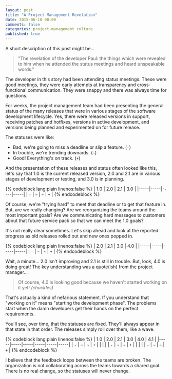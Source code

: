 ```yaml
---
layout: post
title: "A Project Management Revelation"
date: 2015-06-10 00:00
comments: false
categories: project-management culture
published: true
---
```


A short description of this post might be...

> "The revelation of the developer Paul: the things which were revealed to him when he attended the status meetings and heard unspeakable words."

The developer in this story had been attending status meetings. These were good meetings, they were early attempts at transparency and cross-functional communication. They were snappy and there was always time for questions.

For weeks, the project management team had been presenting the general status of the many releases that were in various stages of the software development lifecycle. Yes, there were released versions in support, receiving patches and hotfixes, versions in active development, and versions being planned and experimented on for future release.

The statuses were like: 

 * Bad, we're going to miss a deadline or slip a feature. (`-`)
 * In trouble, we're trending downards. (`~`)
 * Good! Everything's on track. (`+`)

And the presentation of these releases and status often looked like this, let's say that 1.0 is the current released version, 2.0 and 2.1 are in various stages of development or testing, and 3.0 is in planning.

{% codeblock lang:plain linenos:false %}
| 1.0 | 2.0 | 2.1 | 3.0 |
|-----|-----|-----|-----|
| `-` | `~` | `~` | `+` |
{% endcodeblock %}

Of course, we're "trying hard" to meet that deadline or to get that feature in. But, are we really changing? Are we reorganizing the teams around the most important goals? Are we communicating hard messages to customers about that future service pack so that we can meet the 1.0 goals?

It's not really clear sometimes. Let's skip ahead and look at the reported progress as old releases rolled out and new ones popped in.

{% codeblock lang:plain linenos:false %}
| 2.0 | 2.1 | 3.0 | 4.0 |
|-----|-----|-----|-----|
| `-` | `~` | `~` | `+` |
{% endcodeblock %}

Wait, a minute... 2.0 isn't improving and 2.1 is still in trouble. But, look, 4.0 is doing great! The key understanding was a quote(ish) from the project manager...

> Of course, 4.0 is looking good because we haven't started working on it yet! *(chuckles)*

That's actually a kind of nefarious statement. If you understand that "working on it" means "starting the development phase". The problems start when the damn developers get their hands on the perfect requirements.

You'll see, over time, that the statuses are fixed. They'll always appear in that state in that order. The releases simply roll over them, like a wave.

{% codeblock lang:plain linenos:false %}
| 1.0 | 2.0 | 2.1 | 3.0 | 4.0 | 4.1 |
|-----|-----|-----|-----|-----|-----|
| `-` | `~` | `~` | `+` |     |     |
|     | `-` | `~` | `~` | `+` |     |
|     |     | `-` | `~` | `~` | `+` |
{% endcodeblock %}

I believe that the feedback loops between the teams are broken. The organization is not collaborating across the teams towards a shared goal. There is no real change, so the statuses will never change.

